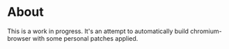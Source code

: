 # About

This is a work in progress. It's an attempt to automatically build
chromium-browser with some personal patches applied.
